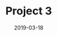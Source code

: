 ---
layout: project

title: "Project 3"
description: "Bla bla bla"
image: "/imgs/test14.jpg"
imagealt: "Default image"
date: 2019-03-18

code: "https://github.com/betogaona7/computer_vision"
status: finished

projectname: "Project 3"
category: "projects"
published: true
comments: true
---